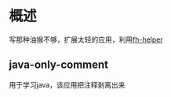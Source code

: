 # 概述
写那种油猴不够，扩展太轻的应用，利用[fh-helper](https://github.com/zxlie/FeHelper/blob/master/README_NEW.md#%E5%85%ADopen-api)
## java-only-comment
用于学习java，该应用把注释剥离出来
